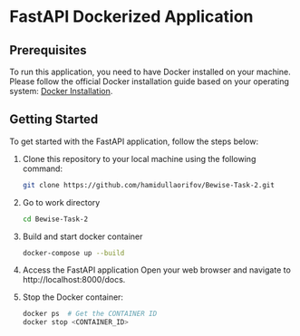 # FastAPI Dockerized Application

## Prerequisites

To run this application, you need to have Docker installed on your machine. Please follow the official Docker installation guide based on your operating system: [Docker Installation](https://docs.docker.com/get-docker/).

## Getting Started

To get started with the FastAPI application, follow the steps below:

1. Clone this repository to your local machine using the following command:

   ```bash
   git clone https://github.com/hamidullaorifov/Bewise-Task-2.git
   ```
2. Go to work directory

    ```bash
   cd Bewise-Task-2
   ```
3. Build and start docker container
    ```bash
   docker-compose up --build
   ```

4. Access the FastAPI application
    Open your web browser and navigate to http://localhost:8000/docs. 

5. Stop the Docker container:
    ```bash
    docker ps  # Get the CONTAINER ID
    docker stop <CONTAINER_ID>


